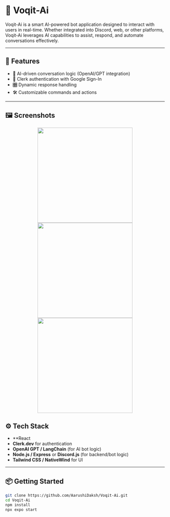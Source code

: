 # 🤖 Voqit-Ai

Voqit-Ai is a smart AI-powered bot application designed to interact with users in real-time. Whether integrated into Discord, web, or other platforms, Voqit-Ai leverages AI capabilities to assist, respond, and automate conversations effectively.

---
## 🔑 Features

- 🤖 AI-driven conversation logic (OpenAI/GPT integration)
- 🔐 Clerk authentication with Google Sign-In
- 🎛️ Dynamic response handling
- 🛠️ Customizable commands and actions
---
## 🖼️ Screenshots
<p align="center">
  <img src="https://github.com/user-attachments/assets/8c3deb76-b9f9-4d79-a901-c904ef2f77cf" width="300"/>
  <img src="https://github.com/user-attachments/assets/17359792-037f-4e6a-b2d6-30e43b12e2ef" width="300"/>
  <img src="https://github.com/user-attachments/assets/10a29b58-f1bf-4c66-a70a-3ad47073a982" width="300"/>
</p>


## ⚙️ Tech Stack

- **React 
- **Clerk.dev** for authentication
- **OpenAI GPT / LangChain** (for AI bot logic)
- **Node.js / Express** or **Discord.js** (for backend/bot logic)
- **Tailwind CSS / NativeWind** for UI

---

## 📦 Getting Started

```bash
git clone https://github.com/AarushiDaksh/Voqit-Ai.git
cd Voqit-Ai
npm install
npx expo start
